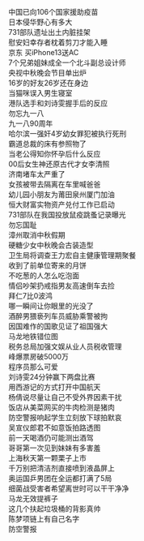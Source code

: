 中国已向106个国家援助疫苗  
日本侵华野心有多大  
731部队遗址出土内脏挂架  
慰安妇幸存者枕着剪刀才能入睡  
京东 买iPhone13送AC  
7个兄弟姐妹成全一个北斗副总设计师  
央视中秋晚会节目单出炉  
16岁的好友26岁还在身边  
当猫咪误入男生寝室  
港队选手和刘诗雯握手后的反应  
勿忘九一八  
九一八90周年  
哈尔滨一强奸4岁幼女罪犯被执行死刑  
霸道总裁的床有参照物了  
当老公得知你怀孕后什么反应  
00后女生神还原古代才女李清照  
济南堵车太严重了  
女孩被带去隔离在车里喊爸爸  
幼儿园小朋友为莆田泉州厦门加油  
恒大财富实物资产兑付工作已启动  
731部队在我国投放鼠疫跳蚤记录曝光  
勿忘国耻  
漳州取消中秋假期  
硬糖少女中秋晚会古装造型  
卫生局将调查王力宏自主健康管理期聚餐  
收到了前单位寄来的月饼  
不吃葱的人怎么吃泡面  
情侣吵架扔戒指男友高速倒车去捡  
拜仁7比0波鸿  
哪一瞬间让你眼里的光没了  
酒醉男猥亵列车员威胁乘警被拘  
因国难作的国歌见证了祖国强大  
马龙地铁错位图  
税务总局加强文娱从业人员税收管理  
峰爆票房破5000万  
程序员那么可爱  
刘诗雯24分钟赢下两盘比赛  
用西游记的方式打开中国航天  
杨倩说尽量让自己不受外界因素干扰  
饭店从美菜网买的牛肉检测是猪肉  
防空警报响起学生立刻放下球拍默哀  
吴宣仪郎君不如意饭拍路透图  
前一天喝酒仍可能测出酒驾  
哥哥第一次见到妹妹有多害羞  
上海秋天第一颗栗子上市  
千万别把清洁剂直接喷到液晶屏上  
奥运国乒男团在全运都打满了5局  
细菌战受害者希望离世时可以干干净净  
马龙无效提裤子  
这几个扶起垃圾桶的背影真帅  
陈梦项链上有自己名字  
防空警报  
